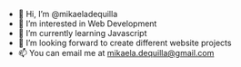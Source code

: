- 👋 Hi, I’m @mikaeladequilla
- 👀 I’m interested in Web Development
- 🌱 I’m currently learning Javascript
- 💞️ I’m looking forward to create different website projects
- 📫 You can email me at mikaela.dequilla@gmail.com

<!---
mikaeladequilla/mikaeladequilla is a ✨ special ✨ repository because its `README.md` (this file) appears on your GitHub profile.
You can click the Preview link to take a look at your changes.
--->
